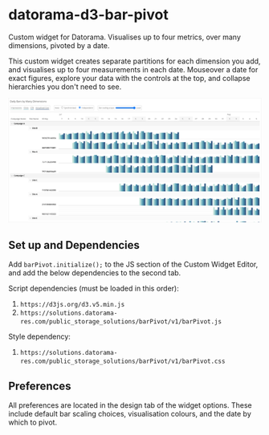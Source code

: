 # datorama-d3-bar-pivot
Custom widget for Datorama. Visualises up to four metrics, over many dimensions, pivoted by a date.

This custom widget creates separate partitions for each dimension you add, and visualises up to four measurements in each date. Mouseover a date for exact figures, explore your data with the controls at the top, and collapse hierarchies you don't need to see.

![Preview image](image.png)

## Set up and Dependencies
Add `barPivot.initialize();` to the JS section of the Custom Widget Editor, and add the below dependencies to the second tab.

Script dependencies (must be loaded in this order):
1. `https://d3js.org/d3.v5.min.js`
2. `https://solutions.datorama-res.com/public_storage_solutions/barPivot/v1/barPivot.js`

Style dependency:
1. `https://solutions.datorama-res.com/public_storage_solutions/barPivot/v1/barPivot.css`

## Preferences
All preferences are located in the design tab of the widget options. These include default bar scaling choices, visualisation colours, and the date by which to pivot.